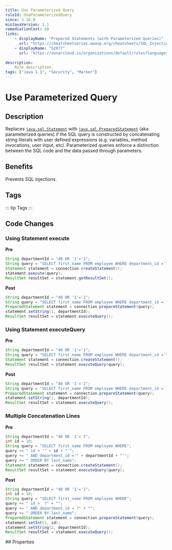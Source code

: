 ```yaml
---
title: Use Parameterized Query
ruleId: UseParameterizedQuery
since: 3.16.0
minJavaVersion: 1.1
remediationCost: 20
links:
    - displayName: "Prepared Statements (with Parameterized Queries)"
      url: "https://cheatsheetseries.owasp.org/cheatsheets/SQL_Injection_Prevention_Cheat_Sheet.html#defense-option-1-prepared-statements-with-parameterized-queries"
    - displayName: "S2077"
      url: "https://sonarcloud.io/organizations/default/rules?languages=java&open=java%3AS2077&q=S2077"
    
description:
    Rule description.
tags: ["Java 1.1", "Security", "Marker"]
---
```


# Use Parameterized Query

## Description

Replaces [`java.sql.Statement`](https://docs.oracle.com/javase/8/docs/api/java/sql/Statement.html) with [`java.sql.PreparedStatement`](https://docs.oracle.com/javase/8/docs/api/java/sql/PreparedStatement.html) (aka parameterized queries) if the SQL query is constructed by concatenating string literals with user defined expressions (e.g. variables, method invocations, user input, etc). 
Parameterized queries enforce a distinction between the SQL code and the data passed through parameters.

## Benefits

Prevents SQL injections.


## Tags

::: tip Tags
<TagLinks />
:::

## Code Changes


### Using Statement execute

__Pre__
```java
String departmentId = "40 OR '1'='1";
String query = "SELECT first_name FROM employee WHERE department_id ='" + departmentId + "' ORDER BY last_name";
Statement statement = connection.createStatement();
statement.execute(query);
ResultSet resultSet = statement.getResultSet();
```

__Post__
```java
String departmentId = "40 OR '1'='1";
String query = "SELECT first_name FROM employee WHERE department_id = ?" + " ORDER BY last_name";
PreparedStatement statement = connection.prepareStatement(query);
statement.setString(1, departmentId);
ResultSet resultSet = statement.executeQuery();
```

### Using Statement executeQuery

__Pre__
```java
String departmentId = "40 OR '1'='1";
String query = "SELECT first_name FROM employee WHERE department_id ='" + departmentId + "' ORDER BY last_name";
Statement statement = connection.createStatement();
ResultSet resultSet = statement.executeQuery(query);
```

__Post__
```java
String departmentId = "40 OR '1'='1";
String query = "SELECT first_name FROM employee WHERE department_id = ?" + " ORDER BY last_name";
PreparedStatement statement = connection.prepareStatement(query);
statement.setString(1, departmentId);
ResultSet resultSet = statement.executeQuery();
```

### Multiple Concatenation Lines

__Pre__
```java
String departmentId = "40 OR '1'='1";
int id = 10;
String query = "SELECT first_name FROM employee WHERE";
query += " id > '" + id + "'";
query += " AND department_id ='" + departmentId + "'";
query += " ORDER BY last_name";
Statement statement = connection.createStatement();
ResultSet resultSet = statement.executeQuery(query);
```

__Post__
```java
String departmentId = "40 OR '1'='1";
int id = 10;
String query = "SELECT first_name FROM employee WHERE";
query += " id >  ?" + "";
query += " AND department_id = ?" + "";
query += " ORDER BY last_name";
PreparedStatement statement = connection.prepareStatement(query);
statement.setInt(1, id);
statement.setString(2, departmentId);
ResultSet resultSet = statement.executeQuery();
```

<VersionNotice />
## Properties

<RuleProperties />
